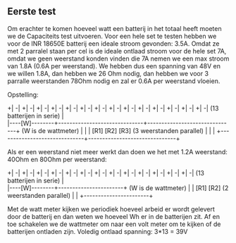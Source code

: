 ## Eerste test
Om erachter te komen hoeveel watt een batterij in het totaal heeft moeten we de Capaciteits test uitvoeren.
Voor een hele set te testen hebben we voor de INR 18650E batterij een ideale stroom gevonden: 3.5A. Omdat ze met 2 parralel staan per cel is de ideale ontlaad stroom voor de hele set 7A, omdat we geen weerstand konden vinden die 7A nemen we een max stroom van 1.8A (0.6A per weerstand).
We hebben dus een spanning van 48V en we willen 1.8A, dan hebben we 26 Ohm nodig, dan hebben we voor 3 parralle weerstanden 78Ohm nodig en zal er 0.6A per weerstand vloeien.

Opstelling:

+| -| +| -| +| -| +| -| +| -| +| -| +| -| +| -| +| -| +| -| +| -| +| -| +| -| +| -|  (13 batterijen in serie)
 |                                                                                      
 |----[W]--------+------------------------------+-------------------------------+      (W is de wattmeter)
                 |                              |                               |
                 [R1]                           [R2]                            [R3]   (3 weerstanden parallel)
                 |                              |                               |
                 +------------------------------+-------------------------------+

Als er een weerstand niet meer werkt dan doen we het met 1.2A weerstand: 40Ohm en 80Ohm per weerstand:

+| -| +| -| +| -| +| -| +| -| +| -| +| -| +| -| +| -| +| -| +| -| +| -| +| -|  (13 batterijen in serie)
 |                                                                                      
 |----[W]--------+-----------------------+                                      (W is de wattmeter)
                 |                       |
                 [R1]                    [R2]                                  (2 weerstanden parallel)
                 |                       |
                 +-----------------------+

Met de watt meter kijken we periodiek hoeveel arbeid er wordt gelevert door de batterij en dan weten we hoeveel Wh er in de batterijen zit.
Af en toe schakelen we de wattmeter om naar een volt meter om te kijken of de batterijen ontladen zijn.
Voledig ontlaad spanning: 3*13 = 39V
